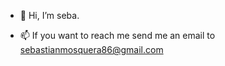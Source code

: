 - 👋 Hi, I’m seba.

- 📫 If you want to reach me send me an email to sebastianmosquera86@gmail.com

<!---
sebamosquera/sebamosquera is a ✨ special ✨ repository because its `README.md` (this file) appears on your GitHub profile.
You can click the Preview link to take a look at your changes.
--->
